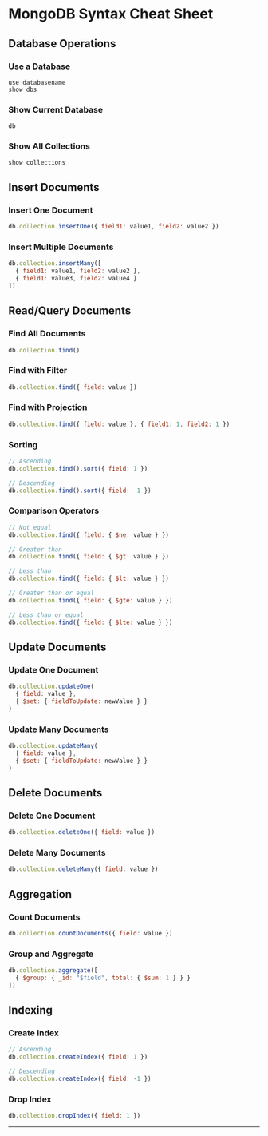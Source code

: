 # MongoDB Syntax Cheat Sheet

## Database Operations

### Use a Database
```shell
use databasename
show dbs
```

### Show Current Database
```shell
db
```

### Show All Collections
```shell
show collections
```

## Insert Documents

### Insert One Document
```javascript
db.collection.insertOne({ field1: value1, field2: value2 })
```

### Insert Multiple Documents
```javascript
db.collection.insertMany([
  { field1: value1, field2: value2 },
  { field1: value3, field2: value4 }
])
```

## Read/Query Documents

### Find All Documents
```javascript
db.collection.find()
```

### Find with Filter
```javascript
db.collection.find({ field: value })
```

### Find with Projection
```javascript
db.collection.find({ field: value }, { field1: 1, field2: 1 })
```

### Sorting
```javascript
// Ascending
db.collection.find().sort({ field: 1 })

// Descending
db.collection.find().sort({ field: -1 })
```

### Comparison Operators
```javascript
// Not equal
db.collection.find({ field: { $ne: value } })

// Greater than
db.collection.find({ field: { $gt: value } })

// Less than
db.collection.find({ field: { $lt: value } })

// Greater than or equal
db.collection.find({ field: { $gte: value } })

// Less than or equal
db.collection.find({ field: { $lte: value } })
```

## Update Documents

### Update One Document
```javascript
db.collection.updateOne(
  { field: value },
  { $set: { fieldToUpdate: newValue } }
)
```

### Update Many Documents
```javascript
db.collection.updateMany(
  { field: value },
  { $set: { fieldToUpdate: newValue } }
)
```

## Delete Documents

### Delete One Document
```javascript
db.collection.deleteOne({ field: value })
```

### Delete Many Documents
```javascript
db.collection.deleteMany({ field: value })
```

## Aggregation

### Count Documents
```javascript
db.collection.countDocuments({ field: value })
```

### Group and Aggregate
```javascript
db.collection.aggregate([
  { $group: { _id: "$field", total: { $sum: 1 } } }
])
```

## Indexing

### Create Index
```javascript
// Ascending
db.collection.createIndex({ field: 1 })

// Descending
db.collection.createIndex({ field: -1 })
```

### Drop Index
```javascript
db.collection.dropIndex({ field: 1 })
```

---
